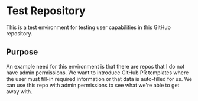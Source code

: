 # Test Repository
This is a test environment for testing user capabilities in this GitHub repository.

## Purpose
An example need for this environment is that there are repos that I do not have admin permissions.  We want to introduce GitHub PR templates where the user must fill-in required information or that data is auto-filled for us.  We can use this repo with admin permissions to see what we're able to get away with.

